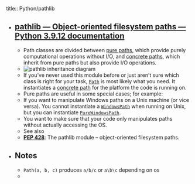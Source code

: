 title:: Python/pathlib

- ## [pathlib — Object-oriented filesystem paths — Python 3.9.12 documentation](https://docs.python.org/3.9/library/pathlib.html#pathlib.PurePath)
	- Path classes are divided between [pure paths](#pure-paths), which provide purely computational operations without I/O, and [concrete paths](#concrete-paths), which inherit from pure paths but also provide I/O operations.
	- ![pathlib inheritance diagram](https://docs.python.org/3.9/_images/pathlib-inheritance.png)
	- If you’ve never used this module before or just aren’t sure which class is right for your task, [`Path`](#pathlib.Path "pathlib.Path") is most likely what you need. It instantiates a [concrete path](#concrete-paths) for the platform the code is running on.
	- Pure paths are useful in some special cases; for example:
	- If you want to manipulate Windows paths on a Unix machine (or vice versa). You cannot instantiate a [`WindowsPath`](#pathlib.WindowsPath "pathlib.WindowsPath") when running on Unix, but you can instantiate [`PureWindowsPath`](#pathlib.PureWindowsPath "pathlib.PureWindowsPath").
	- You want to make sure that your code only manipulates paths without actually accessing the OS.
	- See also
	- [**PEP 428**](https://www.python.org/dev/peps/pep-0428): The pathlib module – object-oriented filesystem paths.
- ## Notes
	- `Path(a, b, c)` produces `a/b/c` or `a\b\c` depending on os
	-